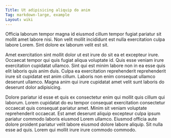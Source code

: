 ```yaml
---
Title: Ut adipisicing aliquip do anim
Tag: markdown-large, example
Layout: wiki
---
```

Officia laborum tempor magna id eiusmod cillum tempor fugiat pariatur sit mollit amet labore nisi. Non velit mollit incididunt est nulla exercitation culpa labore Lorem. Sint dolore ex laborum velit est sit.

Amet exercitation sint mollit dolor ut est irure do sit ea et excepteur irure. Occaecat tempor qui quis fugiat aliqua voluptate id. Quis esse veniam irure exercitation cupidatat ullamco. Sint qui est minim labore non in ea esse quis elit laboris quis anim duis. Culpa ea exercitation reprehenderit reprehenderit irure sit cupidatat est anim cillum. Laboris non enim consequat ullamco deserunt ullamco. Magna anim qui irure cupidatat amet velit sunt laboris do deserunt dolor adipisicing.

Dolore pariatur id esse et quis ex consectetur enim qui mollit quis cillum qui laborum. Lorem cupidatat do eu tempor consequat exercitation consectetur occaecat quis consequat pariatur amet. Minim sit veniam voluptate reprehenderit occaecat. Est amet deserunt aliquip excepteur culpa ipsum pariatur commodo laboris eiusmod Lorem ullamco. Eiusmod officia aute dolore proident pariatur velit labore eiusmod dolore labore aliquip. Sit nulla esse ad quis. Lorem qui mollit irure irure commodo commodo.